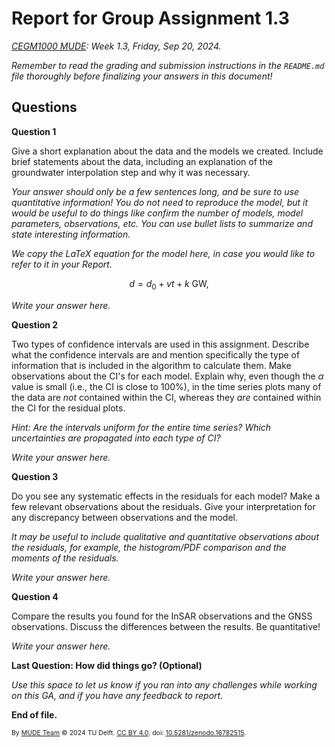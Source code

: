 # Report for Group Assignment 1.3

*[CEGM1000 MUDE](http://mude.citg.tudelft.nl/): Week 1.3, Friday, Sep 20, 2024.*

_Remember to read the grading and submission instructions in the `README.md` file thoroughly before finalizing your answers in this document!_

## Questions

**Question 1**

Give a short explanation about the data and the models we created. Include brief statements about the data, including an explanation of the groundwater interpolation step and why it was necessary.

_Your answer should only be a few sentences long, and be sure to use quantitative information! You do not need to reproduce the model, but it would be useful to do things like confirm the number of models, model parameters, observations, etc. You can use bullet lists to summarize and state interesting information._

_We copy the LaTeX equation for the model here, in case you would like to refer to it in your Report._

$$
d = d_0 + vt + k \ \textrm{GW},
$$

_Write your answer here._

**Question 2**

Two types of confidence intervals are used in this assignment. Describe what the confidence intervals are and mention specifically the type of information that is included in the algorithm to calculate them. Make observations about the CI's for each model. Explain why, even though the $\alpha$ value is small (i.e., the CI is close to 100%), in the time series plots many of the data are _not_ contained within the CI, whereas they _are_ contained within the CI for the residual plots.

_Hint: Are the intervals uniform for the entire time series? Which uncertainties are propagated into each type of CI?_


_Write your answer here._

**Question 3**

Do you see any systematic effects in the residuals for each model? Make a few relevant observations about the residuals. Give your interpretation for any discrepancy between observations and the model.

_It may be useful to include qualitative and quantitative observations about the residuals, for example, the histogram/PDF comparison and the moments of the residuals._

_Write your answer here._

**Question 4**

Compare the results you found for the InSAR observations and the GNSS observations. Discuss the differences between the results. Be quantitative!


_Write your answer here._

**Last Question: How did things go? (Optional)**

_Use this space to let us know if you ran into any challenges while working on this GA, and if you have any feedback to report._

**End of file.**

<span style="font-size: 75%">
By <a rel="MUDE" href="http://mude.citg.tudelft.nl/">MUDE Team</a> &copy; 2024 TU Delft. <a rel="license" href="http://creativecommons.org/licenses/by/4.0/">CC BY 4.0</a>. doi: <a rel="Zenodo DOI" href="https://doi.org/10.5281/zenodo.16782515">10.5281/zenodo.16782515</a>.